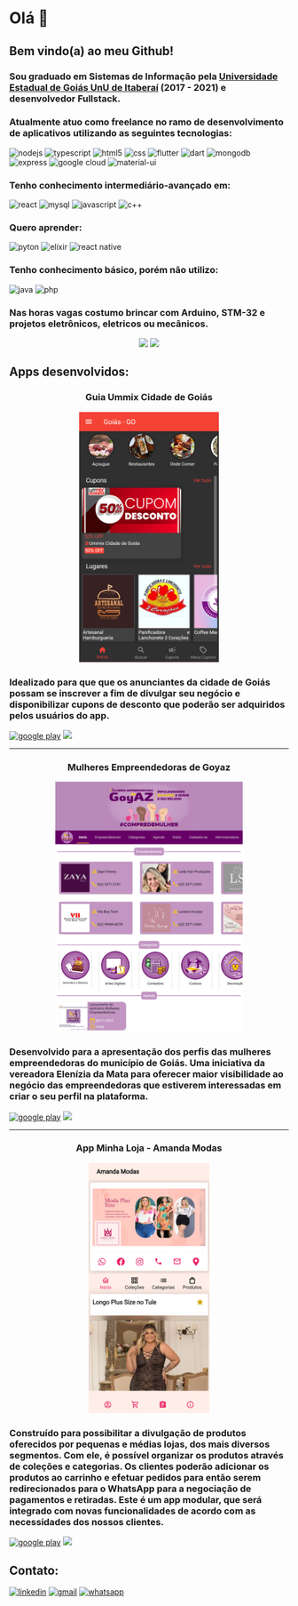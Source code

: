 # Olá 👋

## Bem vindo(a) ao meu Github!

### Sou graduado em Sistemas de Informação pela [Universidade Estadual de Goiás UnU de Itaberaí](http://www.itaberai.ueg.br/) (2017 - 2021) e desenvolvedor Fullstack.

### Atualmente atuo como freelance no ramo de desenvolvimento de aplicativos utilizando as seguintes tecnologias:

![nodejs](https://img.shields.io/badge/Node.js-43853D?style=for-the-badge&logo=node.js&logoColor=white)
![typescript](https://img.shields.io/badge/TypeScript-007ACC?style=for-the-badge&logo=typescript&logoColor=white)
![html5](https://img.shields.io/badge/HTML5-E34F26?style=for-the-badge&logo=html5&logoColor=white)
![css](https://img.shields.io/badge/CSS3-1572B6?style=for-the-badge&logo=css3&logoColor=white)
![flutter](https://img.shields.io/badge/Flutter-02569B?style=for-the-badge&logo=flutter&logoColor=white)
![dart](https://img.shields.io/badge/Dart-0175C2?style=for-the-badge&logo=dart&logoColor=white)
![mongodb](https://img.shields.io/badge/MongoDB-4EA94B?style=for-the-badge&logo=mongodb&logoColor=white)
![express](https://img.shields.io/badge/Express.js-404D59?style=for-the-badge)
![google cloud](https://img.shields.io/badge/Google_Cloud-4285F4?style=for-the-badge&logo=google-cloud&logoColor=white)
![material-ui](https://img.shields.io/badge/Material--UI-0081CB?style=for-the-badge&logo=material-ui&logoColor=white)

### Tenho conhecimento intermediário-avançado em:
![react](https://img.shields.io/badge/React-20232A?style=for-the-badge&logo=react&logoColor=61DAFB)
![mysql](	https://img.shields.io/badge/MySQL-00000F?style=for-the-badge&logo=mysql&logoColor=white)
![javascript](https://img.shields.io/badge/JavaScript-323330?style=for-the-badge&logo=javascript&logoColor=F7DF1E)
![c++](https://img.shields.io/badge/C%2B%2B-00599C?style=for-the-badge&logo=c%2B%2B&logoColor=white)

### Quero aprender:

![pyton](https://img.shields.io/badge/Python-3776AB?style=for-the-badge&logo=python&logoColor=white)
![elixir](https://img.shields.io/badge/Elixir-4B275F?style=for-the-badge&logo=elixir&logoColor=white)
![react native](https://img.shields.io/badge/React_Native-20232A?style=for-the-badge&logo=react&logoColor=61DAFB)

### Tenho conhecimento básico, porém não utilizo:
![java](https://img.shields.io/badge/Java-ED8B00?style=for-the-badge&logo=java&logoColor=white)
![php](https://img.shields.io/badge/PHP-777BB4?style=for-the-badge&logo=php&logoColor=white)

### Nas horas vagas costumo brincar com Arduino, STM-32 e projetos eletrônicos, eletricos ou mecânicos.

<div align="center">
<img height="180em" src="https://github-readme-stats.vercel.app/api?username=leonardojribeiro&show_icons=true&theme=synthwave&locale=pt-br"/> 
<img height="180em" src="https://github-readme-stats.vercel.app/api/top-langs/?username=LeonardoJRibeiro&layout=compact&theme=synthwave&locale=pt-br"/>
</div>

## Apps desenvolvidos:
  <div align="center">

  ### Guia Ummix Cidade de Goiás
  <img src='./images/guia.png' height='450px'> 
</div>
  
  ### Idealizado para que que os anunciantes da cidade de Goiás possam se inscrever a fim de divulgar seu negócio e disponibilizar cupons de desconto que poderão ser adquiridos pelos usuários do app. 
  [![google play](https://img.shields.io/badge/Google_Play-414141?style=for-the-badge&logo=google-play&logoColor=white)](https://play.google.com/store/apps/details?id=com.ummix.guia_ummix) 
  [![](https://img.shields.io/badge/website-000000?style=for-the-badge&=&logoColor=white)](https://guiacidadedegoias.ummix.com.br/)  
<hr/> 
  <div align="center">

  ### Mulheres Empreendedoras de Goyaz
  <img src='./images/meg.png' height='450px'> 
</div>
  
  ### Desenvolvido para a apresentação dos perfis das mulheres empreendedoras do município de Goiás. Uma iniciativa da vereadora Elenízia da Mata para oferecer maior visibilidade ao negócio das empreendedoras que estiverem interessadas em criar o seu perfil na plataforma.
  [![google play](https://img.shields.io/badge/Google_Play-414141?style=for-the-badge&logo=google-play&logoColor=white)](https://play.google.com/store/apps/details?id=com.ribeiro.leonardo.empreendedorasdegoias) 
  [![](https://img.shields.io/badge/website-000000?style=for-the-badge&=&logoColor=white)](https://mulheresdegoyaz.com.br/)  

<hr/> 
  <div align="center">

  ### App Minha Loja - Amanda Modas
  <img src='./images/app_minha_loja.png' height='450px'> 
</div>
  
  ### Construído para possibilitar a divulgação de produtos oferecidos por pequenas e médias lojas, dos mais diversos segmentos. Com ele, é possível organizar os produtos através de coleções e categorias. Os clientes poderão adicionar os produtos ao carrinho e efetuar pedidos para então serem redirecionados para o WhatsApp para a negociação de pagamentos e retiradas. Este é um app modular, que será integrado com novas funcionalidades de acordo com as necessidades dos nossos clientes.
  [![google play](https://img.shields.io/badge/Google_Play-414141?style=for-the-badge&logo=google-play&logoColor=white)](https://play.google.com/store/apps/details?id=com.vilaboatech.amanda_modas) 
  [![](https://img.shields.io/badge/website-000000?style=for-the-badge&=&logoColor=white)](https://amandamodasgoias.com.br/) 
## Contato: 
 [![linkedin](	https://img.shields.io/badge/LinkedIn-0077B5?style=for-the-badge&logo=linkedin&logoColor=white)](https://www.linkedin.com/in/leonardo-ribeiro-1671981b3/)
 [![gmail](	https://img.shields.io/badge/Gmail-D14836?style=for-the-badge&logo=gmail&logoColor=white)](mailto:leonardojr410@gmail.com)
 [![whatsapp](https://img.shields.io/badge/WhatsApp-25D366?style=for-the-badge&logo=whatsapp&logoColor=white)](https://api.whatsapp.com/send/?phone=%2B5562993063269)
 
